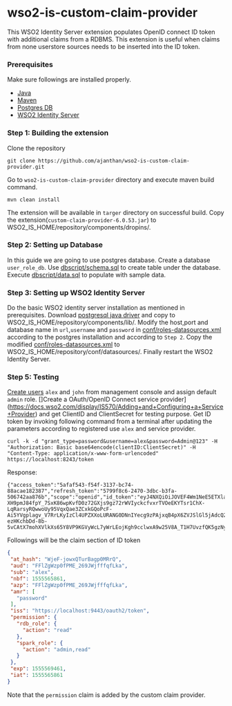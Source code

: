 # wso2-is-custom-claim-provider
This WSO2 Identity Server extension populates OpenID connect ID token with additional claims from a RDBMS. This extension is useful when claims from none userstore sources needs to be inserted into the ID token.

### Prerequisites
Make sure followings are installed properly.
- [Java](https://openjdk.java.net/install/index.html)
- [Maven](https://maven.apache.org/download.cgi)
- [Postgres DB](https://www.postgresql.org/download/)
- [WSO2 Identity Server](https://docs.wso2.com/display/IS570/Installation+Guide)


### Step 1: Building the extension
Clone the repository

``git clone https://github.com/ajanthan/wso2-is-custom-claim-provider.git``

Go to `wso2-is-custom-claim-provider` directory and execute maven build command.

`mvn clean install`

The extension will be available in `targer` directory on successful build. Copy the extension(`custom-claim-provider-6.0.53.jar`) to WSO2_IS_HOME/repository/components/dropins/.

### Step 2: Setting up Database

In this guide we are going to use postgres database. Create a database `user_role_db`. Use [dbscript/schema.sql](dbscript/schema.sql) to create table under the database. Execute [dbscript/data.sql](dbscript/data.sql) to populate with sample data.

### Step 3: Setting up WSO2 Identity Server

Do the basic WSO2 identity server installation as mentioned in prerequisites. Download [postgresql java driver](https://jdbc.postgresql.org/download.html) and copy to WSO2_IS_HOME/repository/components/lib/.
Modify the host,port and database name in `url`,`username` and `password` in [conf/roles-datasources.xml](conf/roles-datasources.xml) according to the postgres installation and according to `Step 2`. Copy the modified [conf/roles-datasources.xml](conf/roles-datasources.xml) to WSO2_IS_HOME/repository/conf/datasources/. Finally restart the WSO2 Identity Server.
 
### Step 5: Testing
 
[Create users](https://docs.wso2.com/display/IS570/Configuring+Users#ConfiguringUsers-Addinganewuserandassigningroles) `alex` and `john` from management console and assign default `admin` role. []Create a OAuth/OpenID Connect service provider](https://docs.wso2.com/display/IS570/Adding+and+Configuring+a+Service+Provider) and get ClientID and ClientSecret for testing purpose.
Get ID token by invoking following command from a terminal after updating the parameters according to registered use `alex` and service provider.
 
 ```text
curl -k -d "grant_type=password&username=alex&password=Admin@123" -H "Authorization: Basic base64encode(clientID:ClientSecret)" -H "Content-Type: application/x-www-form-urlencoded" https://localhost:8243/token
```

Response: 
```text
{"access_token":"5afaf543-f54f-3137-bc74-88acae182387","refresh_token":"5799f8c6-2470-3dbc-b3fa-506742aa876b","scope":"openid","id_token":"eyJ4NXQiOiJOVEF4Wm1NeE5ETXlaRGczTVRVMVpHTTBNekV6T0RKaFpXSTRORE5sWkRVMU9HRmtOakZpTVEiLCJraWQiOiJOVEF4Wm1NeE5ETXlaRGczTVRVMVpHTTBNekV6T0RKaFpXSTRORE5sWkRVMU9HRmtOakZpTVEiLCJhbGciOiJSUzI1NiJ9.eyJhdF9oYXNoIjoiV2plRi1qb3d4UVR1ckJhZ3AwTVJyUSIsImF1ZCI6IkZGbFpnV3pwMGZQTUVfMjY5SldqZmZmcWZMa2EiLCJzdWIiOiJhbGV4IiwibmJmIjoxNTU1NTY1ODYxLCJhenAiOiJGRmxaZ1d6cDBmUE1FXzI2OUpXamZmZnFmTGthIiwiYW1yIjpbInBhc3N3b3JkIl0sImlzcyI6Imh0dHBzOlwvXC9sb2NhbGhvc3Q6OTQ0M1wvb2F1dGgyXC90b2tlbiIsInBlcm1pc3Npb24iOnsicmRiX3JvbGUiOnsiYWN0aW9uIjoicmVhZCJ9LCJzcGFya19yb2xlIjp7ImFjdGlvbiI6ImFkbWluLHJlYWQifX0sImV4cCI6MTU1NTU2OTQ2MSwiaWF0IjoxNTU1NTY1ODYxfQ.YoNyWOqr1rWHuBasNla4RAt7gJJbHU1Nv7RHg-XH9pmJ84fpY_7SxK86wpKvfD0z72GXjs9gz72rWVIyckcfvxrTVOeEKYTsr1ChX-LqRarsyRQwwoUy95VqxQae3ZCxkGQoPcF-Ai5YVgplagv_V7RrLKyIzCl4UPZXXoLURANG0DNnIYecg9zPAjxqB4pX6ZVJSlGl5jAdcQ208xUaKr_jg4Y1COhE_jJcqBLpFd-ezHKchbDd-8b-5vCAtX7mohXVlkXs65Y8VP9KGVyWcL7yWrLEojKgh9cclwxA9w25V8A_T1H7UvzfQK5gzNyttMLHoA8xAKUJVzGra7aDCg","token_type":"Bearer","expires_in":3600}
```
 
 Followings will be the claim section of ID token
 ```json
{
  "at_hash": "WjeF-jowxQTurBagp0MRrQ",
  "aud": "FFlZgWzp0fPME_269JWjfffqfLka",
  "sub": "alex",
  "nbf": 1555565861,
  "azp": "FFlZgWzp0fPME_269JWjfffqfLka",
  "amr": [
    "password"
  ],
  "iss": "https://localhost:9443/oauth2/token",
  "permission": {
    "rdb_role": {
      "action": "read"
    },
    "spark_role": {
      "action": "admin,read"
    }
  },
  "exp": 1555569461,
  "iat": 1555565861
}
```

Note that the `permission` claim is added by the custom claim provider.
 
 
